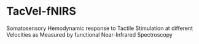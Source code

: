 # TacVel-fNIRS
Somatosensory Hemodynamic response to Tactile Stimulation at different Velocities as Measured by functional Near-Infrared Spectroscopy
